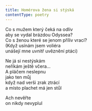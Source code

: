 ```yaml
---
title: Homérova žena si stýská
contentType: poetry
---
```


<section>

Co s mužem který čeká na odliv  
aby se vydal brázdou Odyssea?  
Co s ženou které se jenom příliv vrací?  
(Když usínám jsem voliéra  
unášejí mne uvnitř uvěznění ptáci)

</section>

<section>

Ne já si nestýskám  
neříkám ještě včera…  
A pláčem neslepnu  
jako ten můj  
když nad verši zrak ztrácí  
a místo plachet má jen stůl

</section>

<section>

Ach nevěřte  
on nikdy nevyplul

</section>
